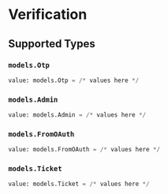 # Verification


## Supported Types

### `models.Otp`

```python
value: models.Otp = /* values here */
```

### `models.Admin`

```python
value: models.Admin = /* values here */
```

### `models.FromOAuth`

```python
value: models.FromOAuth = /* values here */
```

### `models.Ticket`

```python
value: models.Ticket = /* values here */
```

